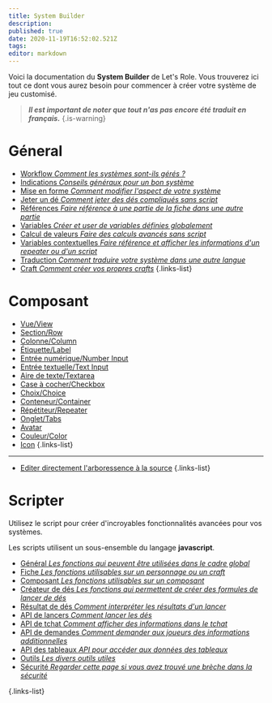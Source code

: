 ```yaml
---
title: System Builder
description: 
published: true
date: 2020-11-19T16:52:02.521Z
tags: 
editor: markdown
---
```


Voici la documentation du **System Builder** de Let's Role. Vous trouverez ici tout ce dont vous aurez besoin pour commencer à créer votre système de jeu customisé.

> ***Il est important de noter que tout n'as pas encore été traduit en français.***
{.is-warning}


# Géneral
* [Workflow *Comment les systèmes sont-ils gérés ?*](/system-builder/general/workflow) 
* [Indications *Conseils généraux pour un bon système*](/system-builder/general/guidelines)
* [Mise en forme *Comment modifier l'aspect de votre système*](/system-builder/general/styling) 
* [Jeter un dé *Comment jeter des dés compliqués sans script*](/system-builder/general/rolling-dice) 
* [Références *Faire référence à une partie de la fiche dans une autre partie*](/system-builder/general/references) 
* [Variables *Créer et user de variables définies globalement*](/system-builder/general/variables) 
* [Calcul de valeurs *Faire des calculs avancés sans script*](/system-builder/general/computed-values) 
* [Variables contextuelles *Faire référence et afficher les informations d'un repeater ou d'un script*](/system-builder/general/context-variables) 
* [Traduction *Comment traduire votre système dans une autre langue*](/system-builder/general/translations) 
* [Craft *Comment créer vos propres crafts*](/fr/system-builder/general/craft) 
{.links-list}

# Composant
* [Vue/View](/system-builder/component/view) 
* [Section/Row](/system-builder/component/row) 
* [Colonne/Column](/system-builder/component/column) 
* [Étiquette/Label](/system-builder/component/label) 
* [Entrée numérique/Number Input](/system-builder/component/number-input) 
* [Entrée textuelle/Text Input](/system-builder/component/text-input) 
* [Aire de texte/Textarea](/system-builder/component/textarea) 
* [Case à cocher/Checkbox](/system-builder/component/checkbox)
* [Choix/Choice](/system-builder/component/choice)
* [Conteneur/Container](/system-builder/component/container) 
* [Répétiteur/Repeater](/system-builder/component/repeater)
* [Onglet/Tabs](/system-builder/component/tabs)
* [Avatar](/system-builder/component/avatar)
* [Couleur/Color](/system-builder/component/color)
* [Icon](/system-builder/component/icon) 
{.links-list}
---
* [Editer directement l'arboressence à la source](/en/system-builder/scripting/source-editor) 
{.links-list}

# Scripter
Utilisez le script pour créer d'incroyables fonctionnalités avancées pour vos systèmes. 

Les scripts utilisent un sous-ensemble du langage **javascript**. 

* [Général *Les fonctions qui peuvent être utilisées dans le cadre global*](/system-builder/scripting/global)
* [Fiche *Les fonctions utilisables sur un personnage ou un craft*](/system-builder/scripting/sheet)
* [Composant *Les fonctions utilisables sur un composant*](/system-builder/scripting/component)
* [Créateur de dés *Les fonctions qui permettent de créer des formules de lancer de dés*](/system-builder/scripting/dice-builder)
* [Résultat de dés *Comment interpréter les résultats d'un lancer*](/system-builder/scripting/dice-result)
* [API de lancers *Comment lancer les dés*](/system-builder/scripting/dice-api)
* [API de tchat *Comment afficher des informations dans le tchat*](/system-builder/scripting/bindings)
* [API de demandes *Comment demander aux joueurs des informations additionnelles*](/system-builder/scripting/prompt)
* [API des tableaux *API pour accéder aux données des tableaux*](/system-builder/scripting/tables)
* [Outils *Les divers outils utiles*](/system-builder/scripting/utilities)
* [Sécurité *Regarder cette page si vous avez trouvé une brèche dans la sécurité*](/system-builder/scripting/security)

{.links-list}
